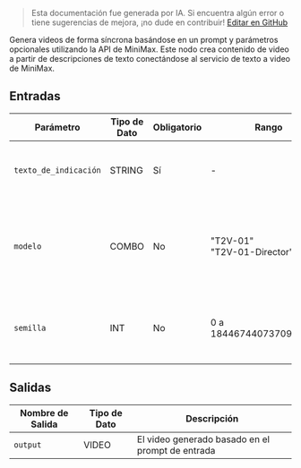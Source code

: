 > Esta documentación fue generada por IA. Si encuentra algún error o tiene sugerencias de mejora, ¡no dude en contribuir! [Editar en GitHub](https://github.com/Comfy-Org/embedded-docs/blob/main/comfyui_embedded_docs/docs/MinimaxTextToVideoNode/es.md)

Genera videos de forma síncrona basándose en un prompt y parámetros opcionales utilizando la API de MiniMax. Este nodo crea contenido de video a partir de descripciones de texto conectándose al servicio de texto a video de MiniMax.

## Entradas

| Parámetro | Tipo de Dato | Obligatorio | Rango | Descripción |
|-----------|-----------|----------|-------|-------------|
| `texto_de_indicación` | STRING | Sí | - | Prompt de texto para guiar la generación del video |
| `modelo` | COMBO | No | "T2V-01"<br>"T2V-01-Director" | Modelo a utilizar para la generación de video (por defecto: "T2V-01") |
| `semilla` | INT | No | 0 a 18446744073709551615 | La semilla aleatoria utilizada para crear el ruido (por defecto: 0) |

## Salidas

| Nombre de Salida | Tipo de Dato | Descripción |
|-------------|-----------|-------------|
| `output` | VIDEO | El video generado basado en el prompt de entrada |
